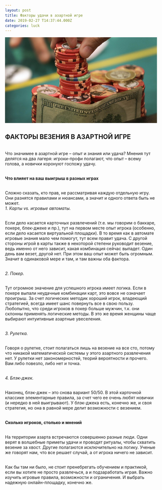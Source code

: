```yaml
---
layout: post
title: Факторы удачи в азартной игре
date: 2019-02-27 T14:37:44.000Z
categories: luck
---
```


<img src="/images/fulls/luck.jpg" class="fit image"> 


## ФАКТОРЫ ВЕЗЕНИЯ В АЗАРТНОЙ ИГРЕ

<br>Что значимее в азартной игре – опыт и знания или удача? Мнения тут делятся на два лагеря: игроки-профи полагают, что опыт – всему голова, а новички коронуют госпожу удачу.

<br><strong>Что влияет на ваш выигрыш в разных играх</strong>

<br>Сложно сказать, кто прав, не рассматривая каждую отдельную игру. Они разнятся правилами и нюансами, а значит и одного ответа быть не может.
<br><i>1.	Карты vs. игровые автоматы.</i>

<br>Если дело касается карточных развлечений (т.е. мы говорим о баккаре, покере, блек-джеке и пр.), тут на первом месте опыт игрока (особенно, если дело касается виртуальной площадки). В то время как в автомате игровые знания мало чем помогут, тут всем правит удача. С другой стороны игрой в карты также в некоторой степени руководит везение, ведь именно от него зависит, какая комбинация сейчас выпадет. Один день вам везет, другой нет. При этом ваш опыт может быть огромным. Значит в одинаковой мере и там, и там важны оба фактора. 

<br><i>2.	Покер.</i>

<br>Тут огромное значение для успешного игрока имеет логика. Если в покере выпали неудачные комбинации карт, это вовсе не означает проигрыш. За счет логических методик хороший игрок, владеющий стратегией, всегда имеет шанс повернуть все в свою пользу. Любопытно, что среди игроков в покер больше мужчин, т.к. они склонны применять логические методы. В это же время женщины чаще выбирают интуитивные азартные увеселения.

<br><i>3.	Рулетка.</i>

<br>Говоря о рулетке, стоит полагаться лишь на везение на все сто, потому что никакой математической системы у этого азартного развлечения нет. У рулетки нет закономерностей, теорий вероятности и прочего. Вам либо повезло, либо нет и точка.

<br><i>4.	Блэк-джек.</i>

<br>Наконец, блэк-джек – это снова вариант 50/50. В этой карточной классике элементарные правила, за счет чего ее очень любят новички (и нередко в ней выигрывают). У блэк-джека есть, конечно же, и своя стратегия, но она в равной мере делит возможности с везением. 

<br><strong>Сколько игроков, столько и мнений</strong>

<br>На территории азарта встречаются совершенно разные люди. Одни верят в волшебные приметы удачи и проводят ритуалы, чтобы схватить везение за хвост. Другие полагаются исключительно на логику. Ученые же говорят нам, что все решает случай, а от игрока ничего не зависит. 

<br>Как бы там ни было, не стоит пренебрегать обучением и практикой, если вы хотите не просто развлечься, а и подзаработать играя. Важно изучить игровые правила, возможности и ограничения. И выбрать надежную онлайн-площадку, конечно же. 


